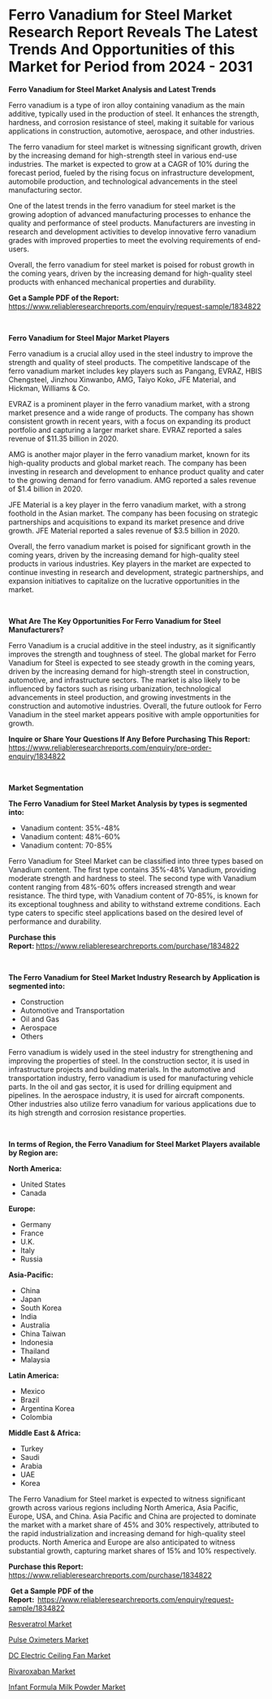 <p><h1>Ferro Vanadium for Steel Market Research Report Reveals The Latest Trends And Opportunities of this Market for Period from 2024 - 2031</h1></p><p><strong>Ferro Vanadium for Steel Market Analysis and Latest Trends</strong></p>
<p><p>Ferro vanadium is a type of iron alloy containing vanadium as the main additive, typically used in the production of steel. It enhances the strength, hardness, and corrosion resistance of steel, making it suitable for various applications in construction, automotive, aerospace, and other industries.</p><p>The ferro vanadium for steel market is witnessing significant growth, driven by the increasing demand for high-strength steel in various end-use industries. The market is expected to grow at a CAGR of 10% during the forecast period, fueled by the rising focus on infrastructure development, automobile production, and technological advancements in the steel manufacturing sector.</p><p>One of the latest trends in the ferro vanadium for steel market is the growing adoption of advanced manufacturing processes to enhance the quality and performance of steel products. Manufacturers are investing in research and development activities to develop innovative ferro vanadium grades with improved properties to meet the evolving requirements of end-users.</p><p>Overall, the ferro vanadium for steel market is poised for robust growth in the coming years, driven by the increasing demand for high-quality steel products with enhanced mechanical properties and durability.</p></p>
<p><strong>Get a Sample PDF of the Report:&nbsp;</strong> <a href="https://www.reliableresearchreports.com/enquiry/request-sample/1834822">https://www.reliableresearchreports.com/enquiry/request-sample/1834822</a></p>
<p>&nbsp;</p>
<p><strong>Ferro Vanadium for Steel Major Market Players</strong></p>
<p><p>Ferro vanadium is a crucial alloy used in the steel industry to improve the strength and quality of steel products. The competitive landscape of the ferro vanadium market includes key players such as Pangang, EVRAZ, HBIS Chengsteel, Jinzhou Xinwanbo, AMG, Taiyo Koko, JFE Material, and Hickman, Williams & Co.</p><p>EVRAZ is a prominent player in the ferro vanadium market, with a strong market presence and a wide range of products. The company has shown consistent growth in recent years, with a focus on expanding its product portfolio and capturing a larger market share. EVRAZ reported a sales revenue of $11.35 billion in 2020.</p><p>AMG is another major player in the ferro vanadium market, known for its high-quality products and global market reach. The company has been investing in research and development to enhance product quality and cater to the growing demand for ferro vanadium. AMG reported a sales revenue of $1.4 billion in 2020.</p><p>JFE Material is a key player in the ferro vanadium market, with a strong foothold in the Asian market. The company has been focusing on strategic partnerships and acquisitions to expand its market presence and drive growth. JFE Material reported a sales revenue of $3.5 billion in 2020.</p><p>Overall, the ferro vanadium market is poised for significant growth in the coming years, driven by the increasing demand for high-quality steel products in various industries. Key players in the market are expected to continue investing in research and development, strategic partnerships, and expansion initiatives to capitalize on the lucrative opportunities in the market.</p></p>
<p>&nbsp;</p>
<p><strong>What Are The Key Opportunities For Ferro Vanadium for Steel Manufacturers?</strong></p>
<p><p>Ferro Vanadium is a crucial additive in the steel industry, as it significantly improves the strength and toughness of steel. The global market for Ferro Vanadium for Steel is expected to see steady growth in the coming years, driven by the increasing demand for high-strength steel in construction, automotive, and infrastructure sectors. The market is also likely to be influenced by factors such as rising urbanization, technological advancements in steel production, and growing investments in the construction and automotive industries. Overall, the future outlook for Ferro Vanadium in the steel market appears positive with ample opportunities for growth.</p></p>
<p><strong>Inquire or Share Your Questions If Any Before Purchasing This Report:</strong> <a href="https://www.reliableresearchreports.com/enquiry/pre-order-enquiry/1834822">https://www.reliableresearchreports.com/enquiry/pre-order-enquiry/1834822</a></p>
<p>&nbsp;</p>
<p><strong>Market Segmentation</strong></p>
<p><strong>The Ferro Vanadium for Steel Market Analysis by types is segmented into:</strong></p>
<p><ul><li>Vanadium content: 35%-48%</li><li>Vanadium content: 48%-60%</li><li>Vanadium content: 70-85%</li></ul></p>
<p><p>Ferro Vanadium for Steel Market can be classified into three types based on Vanadium content. The first type contains 35%-48% Vanadium, providing moderate strength and hardness to steel. The second type with Vanadium content ranging from 48%-60% offers increased strength and wear resistance. The third type, with Vanadium content of 70-85%, is known for its exceptional toughness and ability to withstand extreme conditions. Each type caters to specific steel applications based on the desired level of performance and durability.</p></p>
<p><strong>Purchase this Report:&nbsp;</strong><a href="https://www.reliableresearchreports.com/purchase/1834822">https://www.reliableresearchreports.com/purchase/1834822</a></p>
<p>&nbsp;</p>
<p><strong>The Ferro Vanadium for Steel Market Industry Research by Application is segmented into:</strong></p>
<p><ul><li>Construction</li><li>Automotive and Transportation</li><li>Oil and Gas</li><li>Aerospace</li><li>Others</li></ul></p>
<p><p>Ferro vanadium is widely used in the steel industry for strengthening and improving the properties of steel. In the construction sector, it is used in infrastructure projects and building materials. In the automotive and transportation industry, ferro vanadium is used for manufacturing vehicle parts. In the oil and gas sector, it is used for drilling equipment and pipelines. In the aerospace industry, it is used for aircraft components. Other industries also utilize ferro vanadium for various applications due to its high strength and corrosion resistance properties.</p></p>
<p>&nbsp;</p>
<p><strong>In terms of Region, the Ferro Vanadium for Steel Market Players available by Region are:</strong></p>
<p>
    <p> <strong> North America: </strong>
        <ul>
            <li>United States</li>
            <li>Canada</li>
        </ul>
        </p> 
    <p> <strong> Europe: </strong>
        <ul>
            <li>Germany</li>
            <li>France</li>
            <li>U.K.</li>
            <li>Italy</li>
            <li>Russia</li>
        </ul>
        </p> 
    <p> <strong> Asia-Pacific: </strong>
        <ul>
            <li>China</li>
            <li>Japan</li>
            <li>South Korea</li>
            <li>India</li>
            <li>Australia</li>
            <li>China Taiwan</li>
            <li>Indonesia</li>
            <li>Thailand</li>
            <li>Malaysia</li>
        </ul>
        </p> 
    <p> <strong> Latin America: </strong>
        <ul>
            <li>Mexico</li>
            <li>Brazil</li>
            <li>Argentina Korea</li>
            <li>Colombia</li>
        </ul>
        </p> 
    <p> <strong> Middle East & Africa: </strong>
        <ul>
            <li>Turkey</li>
            <li>Saudi</li>
            <li>Arabia</li>
            <li>UAE</li>
            <li>Korea</li>
        </ul>
    </p>
    </p>
<p><p>The Ferro Vanadium for Steel market is expected to witness significant growth across various regions including North America, Asia Pacific, Europe, USA, and China. Asia Pacific and China are projected to dominate the market with a market share of 45% and 30% respectively, attributed to the rapid industrialization and increasing demand for high-quality steel products. North America and Europe are also anticipated to witness substantial growth, capturing market shares of 15% and 10% respectively.</p></p>
<p><strong>Purchase this Report: </strong><a href="https://www.reliableresearchreports.com/purchase/1834822">https://www.reliableresearchreports.com/purchase/1834822</a></p>
<p>&nbsp;<strong>Get a Sample PDF of the Report:&nbsp;&nbsp;</strong><a href="https://www.reliableresearchreports.com/enquiry/request-sample/1834822">https://www.reliableresearchreports.com/enquiry/request-sample/1834822</a></p>
<p><strong></strong></p>
<p><p><a href="https://medium.com/@jonathanalvarez976/resveratrol-market-report-reveals-the-latest-trends-and-growth-opportunities-of-this-market-daa3583c9674">Resveratrol Market</a></p><p><a href="https://medium.com/@jonathanalvarez976/pulse-oximeters-market-size-and-market-trends-complete-industry-overview-2024-to-2031-f2cec400f52d">Pulse Oximeters Market</a></p><p><a href="https://github.com/ruddyyedelwadw/Market-Research-Report-List-1/blob/main/dc-electric-ceiling-fan-market.md">DC Electric Ceiling Fan Market</a></p><p><a href="https://medium.com/@jonathanalvarez976/rivaroxaban-market-trends-and-market-analysis-forecasted-for-period-2024-2031-d93fb60415a4">Rivaroxaban Market</a></p><p><a href="https://medium.com/@jonathanalvarez976/infant-formula-milk-powder-market-comprehensive-assessment-by-type-application-and-geography-f3fd859f3ee6">Infant Formula Milk Powder Market</a></p></p>
